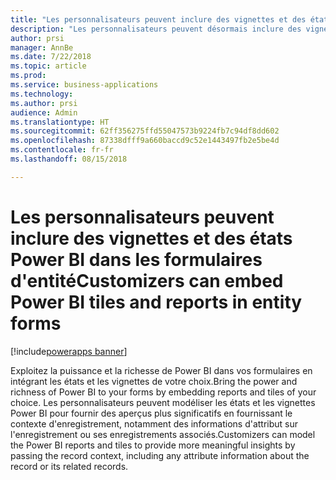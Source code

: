 ```yaml
---
title: "Les personnalisateurs peuvent inclure des vignettes et des états Power BI dans les formulaires d'entité"
description: "Les personnalisateurs peuvent désormais inclure des vignettes et des états Power BI dans les formulaires d'entité"
author: prsi
manager: AnnBe
ms.date: 7/22/2018
ms.topic: article
ms.prod: 
ms.service: business-applications
ms.technology: 
ms.author: prsi
audience: Admin
ms.translationtype: HT
ms.sourcegitcommit: 62ff356275ffd55047573b9224fb7c94df8dd602
ms.openlocfilehash: 87338dfff9a660baccd9c52e1443497fb2e5be4d
ms.contentlocale: fr-fr
ms.lasthandoff: 08/15/2018

---
```

# <a name="customizers-can-embed-power-bi-tiles-and-reports-in-entity-forms"></a><span data-ttu-id="bfc5e-103">Les personnalisateurs peuvent inclure des vignettes et des états Power BI dans les formulaires d'entité</span><span class="sxs-lookup"><span data-stu-id="bfc5e-103">Customizers can embed Power BI tiles and reports in entity forms</span></span>

[!include[powerapps banner](../includes/powerapps.md)]




<span data-ttu-id="bfc5e-104">Exploitez la puissance et la richesse de Power BI dans vos formulaires en intégrant les états et les vignettes de votre choix.</span><span class="sxs-lookup"><span data-stu-id="bfc5e-104">Bring the power and richness of Power BI to your forms by embedding reports and tiles of your choice.</span></span> <span data-ttu-id="bfc5e-105">Les personnalisateurs peuvent modéliser les états et les vignettes Power BI pour fournir des aperçus plus significatifs en fournissant le contexte d'enregistrement, notamment des informations d'attribut sur l'enregistrement ou ses enregistrements associés.</span><span class="sxs-lookup"><span data-stu-id="bfc5e-105">Customizers can model the Power BI reports and tiles to provide more meaningful insights by passing the record context, including any attribute information about the record or its related records.</span></span>

